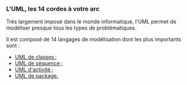 ### L'UML, les 14 cordes à votre arc

Très largement imposé dans le monde informatique, l'UML permet de modéliser presque tous les types de problématiques.

Il est composé de 14 langages de modélisation dont les plus importants sont :
- [UML de classes ;](https://fr.wikipedia.org/wiki/Diagramme_de_classes)
- [UML de séquence ;](https://fr.wikipedia.org/wiki/Diagramme_de_s%C3%A9quence)
- [UML d'activité ;](https://fr.wikipedia.org/wiki/Diagramme_d%27activit%C3%A9)
- [UML de package.](https://fr.wikipedia.org/wiki/Diagramme_des_paquetages)
